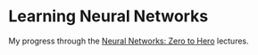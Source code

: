 # Learning Neural Networks

My progress through the [Neural Networks: Zero to Hero](https://github.com/karpathy/nn-zero-to-hero) lectures.
